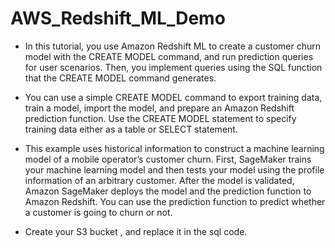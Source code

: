 # AWS_Redshift_ML_Demo

- In this tutorial, you use Amazon Redshift ML to create a customer churn model with the CREATE MODEL command, and run prediction queries for user scenarios. Then, you implement queries using the SQL function that the CREATE MODEL command generates.

- You can use a simple CREATE MODEL command to export training data, train a model, import the model, and prepare an Amazon Redshift prediction function. Use the CREATE MODEL statement to specify training data either as a table or SELECT statement.

- This example uses historical information to construct a machine learning model of a mobile operator’s customer churn. First, SageMaker trains your machine learning model and then tests your model using the profile information of an arbitrary customer. After the model is validated, Amazon SageMaker deploys the model and the prediction function to Amazon Redshift. You can use the prediction function to predict whether a customer is going to churn or not.

- Create your S3 bucket , and replace it in the sql code.